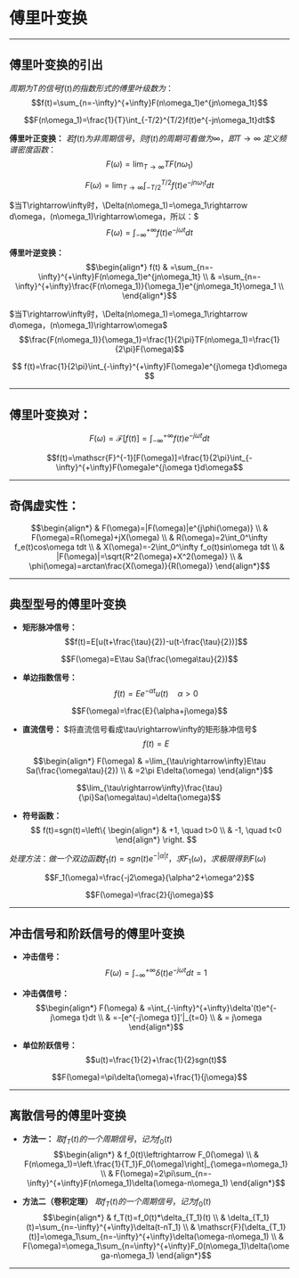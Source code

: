 # 傅里叶变换

***********

## 傅里叶变换的引出
$周期为T的信号f(t)的指数形式的傅里叶级数为：$
$$f(t)=\sum_{n=-\infty}^{+\infty}F(n\omega_1)e^{jn\omega_1t}$$

$$F(n\omega_1)=\frac{1}{T}\int_{-T/2}^{T/2}f(t)e^{-jn\omega_1t}dt$$


**傅里叶正变换：**
$若f(t)为非周期信号，则f(t)的周期可看做为\infty，即T\rightarrow\infty$
$定义频谱密度函数：$
$$F(\omega)=\lim_{T\rightarrow\infty}TF(n\omega_1)$$

$$F(\omega)=\lim_{T\rightarrow\infty}\int_{-T/2}^{T/2}f(t)e^{-jn\omega_1t}dt$$

$当T\rightarrow\infty时，\Delta(n\omega_1)=\omega_1\rightarrow d\omega，(n\omega_1)\rightarrow\omega，所以：$
$$F(\omega)=\int_{-\infty}^{+\infty}f(t)e^{-j\omega t}dt$$

**傅里叶逆变换：**
$$\begin{align*}
f(t)
& =\sum_{n=-\infty}^{+\infty}F(n\omega_1)e^{jn\omega_1t} \\
& =\sum_{n=-\infty}^{+\infty}\frac{F(n\omega_1)}{\omega_1}e^{jn\omega_1t}\omega_1 \\
\end{align*}$$

$当T\rightarrow\infty时，\Delta(n\omega_1)=\omega_1\rightarrow d\omega，(n\omega_1)\rightarrow\omega$
$$\frac{F(n\omega_1)}{\omega_1}=\frac{1}{2\pi}TF(n\omega_1)=\frac{1}{2\pi}F(\omega)$$

$$
f(t)=\frac{1}{2\pi}\int_{-\infty}^{+\infty}F(\omega)e^{j\omega t}d\omega
$$

*******

## 傅里叶变换对：
$$F(\omega)=\mathscr{F}[f(t)]=\int_{-\infty}^{+\infty}f(t)e^{-j\omega t}dt$$

$$f(t)=\mathscr{F}^{-1}[F(\omega)]=\frac{1}{2\pi}\int_{-\infty}^{+\infty}F(\omega)e^{j\omega t}d\omega$$

******

## 奇偶虚实性：
$$\begin{align*}
& F(\omega)=|F(\omega)|e^{j\phi(\omega)} \\
& F(\omega)=R(\omega)+jX(\omega) \\
& R(\omega)=2\int_0^\infty f_e(t)cos\omega tdt \\
& X(\omega)=-2\int_0^\infty f_o(t)sin\omega tdt \\
& |F(\omega)|=\sqrt{R^2(\omega)+X^2(\omega)} \\
& \phi(\omega)=arctan\frac{X(\omega)}{R(\omega)}
\end{align*}$$

********

## 典型型号的傅里叶变换

* **矩形脉冲信号：**
$$f(t)=E[u(t+\frac{\tau}{2})-u(t-\frac{\tau}{2})]$$

$$F(\omega)=E\tau Sa(\frac{\omega\tau}{2})$$

* **单边指数信号：**
$$f(t)=Ee^{-\alpha t}u(t) \quad \alpha>0$$

$$F(\omega)=\frac{E}{\alpha+j\omega}$$

* **直流信号：**
$将直流信号看成\tau\rightarrow\infty的矩形脉冲信号$
$$f(t)=E$$

$$\begin{align*}
F(\omega)
& =\lim_{\tau\rightarrow\infty}E\tau Sa(\frac{\omega\tau}{2}) \\
& =2\pi E\delta(\omega)
\end{align*}$$

$$\lim_{\tau\rightarrow\infty}\frac{\tau}{\pi}Sa(\omega\tau)=\delta(\omega)$$

* **符号函数：**
$$
f(t)=sgn(t)=\left\{
    \begin{align*}
    & +1, \quad t>0 \\ 
    & -1, \quad t<0
    \end{align*}
    \right.
$$

$处理方法：做一个双边函数f_1(t)=sgn(t)e^{-|\alpha|t}，求F_1(\omega)，求极限得到F(\omega)$

$$F_1(\omega)=\frac{-j2\omega}{\alpha^2+\omega^2}$$

$$F(\omega)=\frac{2}{j\omega}$$

********

## 冲击信号和阶跃信号的傅里叶变换

* **冲击信号：**
$$F(\omega)=\int_{-\infty}^{+\infty}\delta(t)e^{-j\omega t}dt=1$$

* **冲击偶信号：**
$$\begin{align*}
F(\omega)
& =\int_{-\infty}^{+\infty}\delta'(t)e^{-j\omega t}dt \\
& =-[e^{-j\omega t}]'|_{t=0} \\
& = j\omega
\end{align*}$$

* **单位阶跃信号：**
$$u(t)=\frac{1}{2}+\frac{1}{2}sgn(t)$$

$$F(\omega)=\pi\delta(\omega)+\frac{1}{j\omega}$$

*********

## 离散信号的傅里叶变换
* **方法一：**
$取f_T(t)的一个周期信号，记为f_0(t)$
$$\begin{align*}
& f_0(t)\leftrightarrow F_0(\omega) \\
& F(n\omega_1)=\left.\frac{1}{T_1}F_0(\omega)\right|_{\omega=n\omega_1} \\
& F(\omega)=2\pi\sum_{n=-\infty}^{+\infty}F(n\omega_1)\delta(\omega-n\omega_1)
\end{align*}$$

* **方法二（卷积定理）**
$取f_T(t)的一个周期信号，记为f_0(t)$
$$\begin{align*}
& f_T(t)=f_0(t)*\delta_{T_1}(t) \\
& \delta_{T_1}(t)=\sum_{n=-\infty}^{+\infty}\delta(t-nT_1) \\
& \mathscr{F}[\delta_{T_1}(t)]=\omega_1\sum_{n=-\infty}^{+\infty}\delta(\omega-n\omega_1) \\
& F(\omega)=\omega_1\sum_{n=\infty}^{+\infty}F_0(n\omega_1)\delta(\omega-n\omega_1)
\end{align*}$$

********